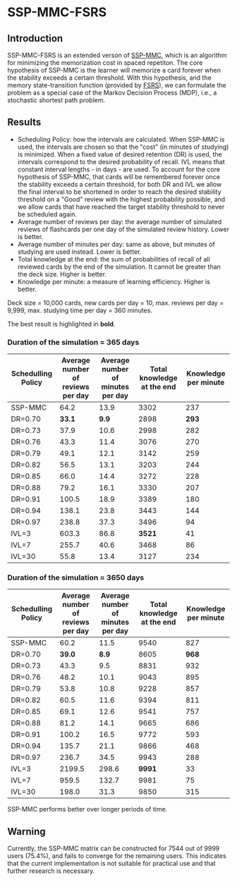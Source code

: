 # SSP-MMC-FSRS

## Introduction

SSP-MMC-FSRS is an extended verson of [SSP-MMC](https://github.com/maimemo/SSP-MMC), which is an algorithm for minimizing the memorization cost in spaced repetiton. The core hypothesis of SSP-MMC is the learner will memorize a card forever when the stability exceeds a certain threshold. With this hypothesis, and the memory state-transition function (provided by [FSRS](https://github.com/open-spaced-repetition/fsrs4anki/wiki/The-Algorithm)), we can formulate the problem as a special case of the Markov Decision Process (MDP), i.e., a stochastic shortest path problem.


## Results

- Scheduling Policy: how the intervals are calculated. When SSP-MMC is used, the intervals are chosen so that the "cost" (in minutes of studying) is minimized. 
When a fixed value of desired retention (DR) is used, the intervals correspond to the desired probability of recall. IVL means that constant interval lengths - in days - are used. To account for the core hypothesis of SSP-MMC, that cards will be remembered forever once the stability exceeds a certain threshold, for both DR and IVL we allow the final interval to be shortened in order to reach the desired stability threshold on a "Good" review with the highest probability possible, and we allow cards that have reached the target stability threshold to never be scheduled again.
- Average number of reviews per day: the average number of simulated reviews of flashcards per one day of the simulated review history. Lower is better.
- Average number of minutes per day: same as above, but minutes of studying are used instead. Lower is better.
- Total knowledge at the end: the sum of probabilities of recall of all reviewed cards by the end of the simulation. It cannot be greater than the deck size. Higher is better.
- Knowledge per minute: a measure of learning efficiency. Higher is better.

Deck size = 10,000 cards, new cards per day = 10, max. reviews per day = 9,999, max. studying time per day = 360 minutes.

The best result is highlighted in **bold**.

### Duration of the simulation = 365 days

| Schedulling Policy | Average number of reviews per day | Average number of minutes per day | Total knowledge at the end | Knowledge per minute |
| --- | --- | --- | --- | --- |
| SSP-MMC | 64.2 | 13.9 | 3302 | 237 |
| DR=0.70 | **33.1** | **9.9** | 2898 | **293** |
| DR=0.73 | 37.9 | 10.6 | 2998 | 282 |
| DR=0.76 | 43.3 | 11.4 | 3076 | 270 |
| DR=0.79 | 49.1 | 12.1 | 3142 | 259 |
| DR=0.82 | 56.5 | 13.1 | 3203 | 244 |
| DR=0.85 | 66.0 | 14.4 | 3272 | 228 |
| DR=0.88 | 79.2 | 16.1 | 3330 | 207 |
| DR=0.91 | 100.5 | 18.9 | 3389 | 180 |
| DR=0.94 | 138.1 | 23.8 | 3443 | 144 |
| DR=0.97 | 238.8 | 37.3 | 3496 | 94 |
| IVL=3 | 603.3 | 86.8 | **3521** | 41 |
| IVL=7 | 255.7 | 40.6 | 3468 | 86 |
| IVL=30 | 55.8 | 13.4 | 3127 | 234 |

### Duration of the simulation = 3650 days

| Schedulling Policy | Average number of reviews per day | Average number of minutes per day | Total knowledge at the end | Knowledge per minute |
| --- | --- | --- | --- | --- |
| SSP-MMC | 60.2 | 11.5 | 9540 | 827 |
| DR=0.70 | **39.0** | **8.9** | 8605 | **968** |
| DR=0.73 | 43.3 | 9.5 | 8831 | 932 |
| DR=0.76 | 48.2 | 10.1 | 9043 | 895 |
| DR=0.79 | 53.8 | 10.8 | 9228 | 857 |
| DR=0.82 | 60.5 | 11.6 | 9394 | 811 |
| DR=0.85 | 69.1 | 12.6 | 9541 | 757 |
| DR=0.88 | 81.2 | 14.1 | 9665 | 686 |
| DR=0.91 | 100.2 | 16.5 | 9772 | 593 |
| DR=0.94 | 135.7 | 21.1 | 9866 | 468 |
| DR=0.97 | 236.7 | 34.5 | 9943 | 288 |
| IVL=3 | 2199.5 | 298.6 | **9991** | 33 |
| IVL=7 | 959.5 | 132.7 | 9981 | 75 |
| IVL=30 | 198.0 | 31.3 | 9850 | 315 |

SSP-MMC performs better over longer periods of time.

## Warning

Currently, the SSP-MMC matrix can be constructed for 7544 out of 9999 users (75.4%), and fails to converge for the remaining users. This indicates that the current implementation is not suitable for practical use and that further research is necessary.

